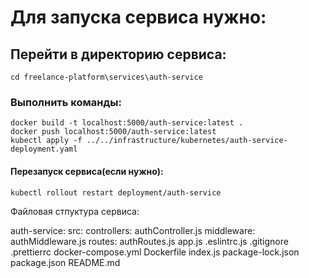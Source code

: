 # Для запуска сервиса нужно:
## Перейти в директорию сервиса:
    cd freelance-platform\services\auth-service
### Выполнить команды:
    docker build -t localhost:5000/auth-service:latest .
    docker push localhost:5000/auth-service:latest
    kubectl apply -f ../../infrastructure/kubernetes/auth-service-deployment.yaml
#### Перезапуск сервиса(если нужно):
    kubectl rollout restart deployment/auth-service


Файловая стпуктура сервиса:

auth-service:
    src:
        controllers:
            authController.js
        middleware:
            authMiddleware.js
        routes:
            authRoutes.js
    app.js
    .eslintrc.js
    .gitignore
    .prettierrc
    docker-compose.yml
    Dockerfile
    index.js
    package-lock.json
    package.json
    README.md